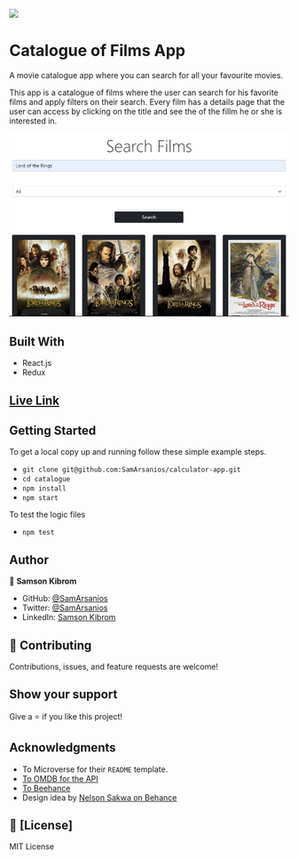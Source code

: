 ![](https://img.shields.io/badge/Microverse-blueviolet)

# Catalogue of Films App

A movie catalogue app where you can search for all your favourite movies.

This app is a catalogue of films where the user can search for his favorite films and apply filters on their search. Every film has a details page that the user can access by clicking on the title and see the of the fillm he or she is interested in.

![](./src/assets/screenshot.jpg)

## Built With

- React.js
- Redux

## [Live Link](https://sams-catalgoue.herokuapp.com/)

## Getting Started

To get a local copy up and running follow these simple example steps.

- `git clone git@github.com:SamArsanios/calculator-app.git`
- `cd catalogue`
- `npm install`
- `npm start`

To test the logic files

- `npm test`

## Author

👤 **Samson Kibrom**

- GitHub: [@SamArsanios](https://github.com/SamArsanios)
- Twitter: [@SamArsanios](https://twitter.com/SamArsanios)
- LinkedIn: [Samson Kibrom](https://www.linkedin.com/in/samson-kibrom/)

## 🤝 Contributing

Contributions, issues, and feature requests are welcome!

## Show your support

Give a ⭐️ if you like this project!

## Acknowledgments

- To Microverse for their `README` template.
- [To OMDB for the API](https://omdbapi.com/)
- [To Beehance](https://www.behance.net/gallery/31579789/Ballhead-App-(Free-PSDs))
- Design idea by [Nelson Sakwa on Behance](https://www.behance.net/sakwadesignstudio)

## 📝 [License]

MIT License

